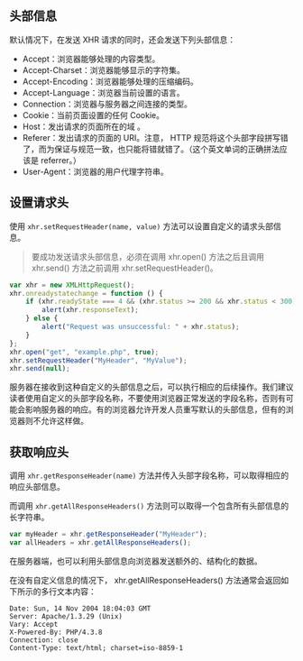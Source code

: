 ## 头部信息

默认情况下，在发送 XHR 请求的同时，还会发送下列头部信息：

- Accept：浏览器能够处理的内容类型。
- Accept-Charset：浏览器能够显示的字符集。
- Accept-Encoding：浏览器能够处理的压缩编码。
- Accept-Language：浏览器当前设置的语言。
- Connection：浏览器与服务器之间连接的类型。
- Cookie：当前页面设置的任何 Cookie。
- Host：发出请求的页面所在的域 。
- Referer：发出请求的页面的 URI。注意， HTTP 规范将这个头部字段拼写错了，而为保证与规范一致，也只能将错就错了。（这个英文单词的正确拼法应该是 referrer。）
- User-Agent：浏览器的用户代理字符串。

## 设置请求头

使用 `xhr.setRequestHeader(name, value)` 方法可以设置自定义的请求头部信息。

> 要成功发送请求头部信息，必须在调用 xhr.open() 方法之后且调用 xhr.send() 方法之前调用 xhr.setRequestHeader()。

```js
var xhr = new XMLHttpRequest();
xhr.onreadystatechange = function () {
    if (xhr.readyState === 4 && (xhr.status >= 200 && xhr.status < 300) || xhr.status === 304) {
        alert(xhr.responseText);
    } else {
        alert("Request was unsuccessful: " + xhr.status);
    }
};
xhr.open("get", "example.php", true);
xhr.setRequestHeader("MyHeader", "MyValue");
xhr.send(null);
```

服务器在接收到这种自定义的头部信息之后，可以执行相应的后续操作。我们建议读者使用自定义的头部字段名称，不要使用浏览器正常发送的字段名称，否则有可能会影响服务器的响应。有的浏览器允许开发人员重写默认的头部信息，但有的浏览器则不允许这样做。

## 获取响应头

调用 `xhr.getResponseHeader(name)` 方法并传入头部字段名称，可以取得相应的响应头部信息。

而调用 `xhr.getAllResponseHeaders()` 方法则可以取得一个包含所有头部信息的长字符串。

```js
var myHeader = xhr.getResponseHeader("MyHeader");
var allHeaders = xhr.getAllResponseHeaders();
```

在服务器端，也可以利用头部信息向浏览器发送额外的、结构化的数据。

在没有自定义信息的情况下， xhr.getAllResponseHeaders() 方法通常会返回如下所示的多行文本内容：

```
Date: Sun, 14 Nov 2004 18:04:03 GMT
Server: Apache/1.3.29 (Unix)
Vary: Accept
X-Powered-By: PHP/4.3.8
Connection: close
Content-Type: text/html; charset=iso-8859-1
```

